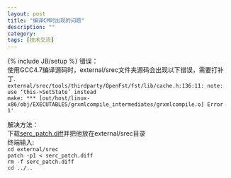 ```yaml
---
layout: post
title: "编译CM时出现的问题"
description: ""
category: 
tags: [技术交流]
---
```

{% include JB/setup %}
错误：  
使用GCC4.7编译源码时，external/srec文件夹源码会出现以下错误，需要打补丁.  
`external/srec/tools/thirdparty/OpenFst/fst/lib/cache.h:136:11: note: use ‘this->SetState’ instead`  
`make: *** [out/host/linux-x86/obj/EXECUTABLES/grxmlcompile_intermediates/grxmlcompile.o] Error 1'`

解决方法：  
下载[serc_patch.diff](https://github.com/michellgaby.github.com/files/patch/srec_patch.diff)并把他放在external/srec目录  
终端输入:  
`cd external/srec`  
`patch -p1 < serc_patch.diff`  
`rm -f serc_patch.diff`  
`cd ../..`  

